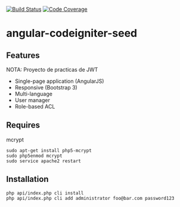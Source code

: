 [![Build Status](https://travis-ci.org/rmcdaniel/angular-codeigniter-seed.svg?branch=master)](https://travis-ci.org/rmcdaniel/angular-codeigniter-seed) [![Code Coverage](https://scrutinizer-ci.com/g/rmcdaniel/angular-codeigniter-seed/badges/coverage.png?b=master)](https://scrutinizer-ci.com/g/rmcdaniel/angular-codeigniter-seed/?branch=master)
# angular-codeigniter-seed
## Features


NOTA: Proyecto de practicas de JWT

- Single-page application (AngularJS)
- Responsive (Bootstrap 3)
- Multi-language
- User manager
- Role-based ACL

## Requires

mcrypt

````
sudo apt-get install php5-mcrypt
sudo php5enmod mcrypt
sudo service apache2 restart
````

## Installation

````
php api/index.php cli install
php api/index.php cli add administrator foo@bar.com password123
````
